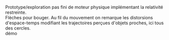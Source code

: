Prototype/exploration pas fini de moteur physique implémentant la relativité restreinte.  
Flèches pour bouger. Au fil du mouvement on remarque les distorsions d'espace-temps modifiant les trajectoires perçues d'objets proches, ici tous des cercles.  
démo 
